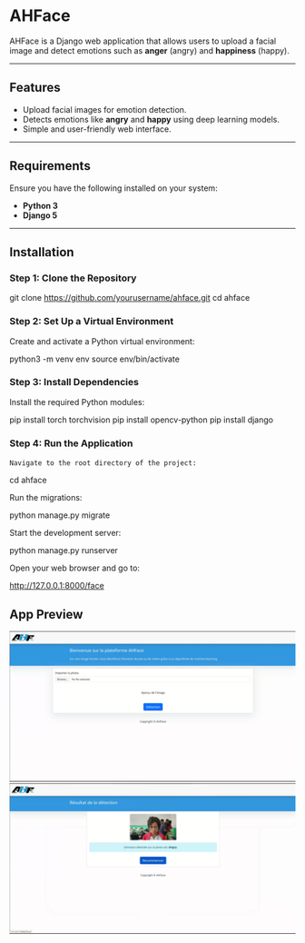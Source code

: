 # AHFace

AHFace is a Django web application that allows users to upload a facial image and detect emotions such as **anger** (angry) and **happiness** (happy).

---

## Features

- Upload facial images for emotion detection.
- Detects emotions like **angry** and **happy** using deep learning models.
- Simple and user-friendly web interface.

---

## Requirements

Ensure you have the following installed on your system:

- **Python 3**
- **Django 5**

---

## Installation

### Step 1: Clone the Repository


git clone https://github.com/yourusername/ahface.git
cd ahface

### Step 2: Set Up a Virtual Environment

Create and activate a Python virtual environment:

python3 -m venv env
source env/bin/activate

### Step 3: Install Dependencies

Install the required Python modules:

pip install torch torchvision
pip install opencv-python
pip install django

### Step 4: Run the Application

    Navigate to the root directory of the project:

cd ahface

Run the migrations:

python manage.py migrate

Start the development server:

python manage.py runserver

Open your web browser and go to:

http://127.0.0.1:8000/face

## App Preview

![App Screenshot](https://github.com/DHarley22/Emotion-Classification-Angry-Happy/raw/main/images/app.png)
![App Detection](https://github.com/DHarley22/Emotion-Classification-Angry-Happy/raw/main/images/app2.png)











